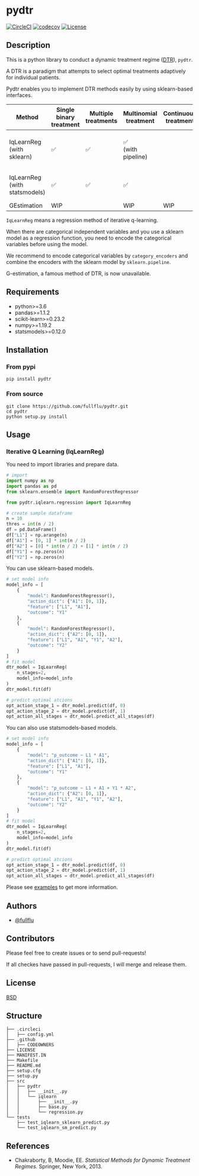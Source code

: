 # pydtr

[![CircleCI](https://circleci.com/gh/fullflu/pydtr.svg?style=shield)](https://app.circleci.com/pipelines/github/fullflu/pydtr)
[![codecov](https://codecov.io/gh/fullflu/pydtr/branch/master/graph/badge.svg)](https://codecov.io/gh/fullflu/pydtr)
[![License](https://img.shields.io/badge/License-BSD%203--Clause-blue.svg)](https://opensource.org/licenses/BSD-3-Clause)


## Description

This is a python library to conduct a dynamic treatment regime ([DTR](https://en.wikipedia.org/wiki/Dynamic_treatment_regime)), `pydtr`.

A DTR is a paradigm that attempts to select optimal treatments adaptively for individual patients.

Pydtr enables you to implement DTR methods easily by using sklearn-based interfaces.

|                Method                 |  Single binary treatment   |  Multiple treatments  |    Multinomial treatment   |  Continuous treatment  |  Modeling flexibility  |  Interpretability  |
| ---- | ---- | ---- | ---- | ---- | ---- | ---- | 
|  IqLearnReg <br> (with sklearn)      |  :white_check_mark:   |   :white_check_mark:  |   :white_check_mark: <br>(with pipeline)  |    |   :white_check_mark: <br>(with arbitrary regression models)  |       |
|  IqLearnReg <br> (with statsmodels)  |  :white_check_mark:   |   :white_check_mark:  |   :white_check_mark:       |    | limited to OLS   |    :white_check_mark: <br>(with confidence intervals)  |
| GEstimation | WIP | | WIP | WIP | WIP | WIP |

`IqLearnReg` means a regression method of iterative q-learning.

When there are categorical independent variables and you use a sklearn model as a regression function, you need to encode the categorical variables before using the model.

We recommend to encode categorical variables by `category_encoders` and combine the encoders with the sklearn model by `sklearn.pipeline`.

G-estimation, a famous method of DTR, is now unavailable.

## Requirements

- python>=3.6
- pandas>=1.1.2
- scikit-learn>=0.23.2
- numpy>=1.19.2
- statsmodels>=0.12.0

## Installation

### From pypi

```
pip install pydtr
```

### From source

```
git clone https://github.com/fullflu/pydtr.git
cd pydtr
python setup.py install
```

## Usage

### Iterative Q Learning (IqLearnReg)

You need to import libraries and prepare data.

```python
# import
import numpy as np
import pandas as pd
from sklearn.ensemble import RandomForestRegressor

from pydtr.iqlearn.regression import IqLearnReg

# create sample dataframe
n = 10
thres = int(n / 2)
df = pd.DataFrame()
df["L1"] = np.arange(n)
df["A1"] = [0, 1] * int(n / 2)
df["A2"] = [0] * int(n / 2) + [1] * int(n / 2)
df["Y1"] = np.zeros(n)
df["Y2"] = np.zeros(n)
```

You can use sklearn-based models.

```python
# set model info
model_info = [
    {
        "model": RandomForestRegressor(),
        "action_dict": {"A1": [0, 1]},
        "feature": ["L1", "A1"],
        "outcome": "Y1"
    },
    {
        "model": RandomForestRegressor(),
        "action_dict": {"A2": [0, 1]},
        "feature": ["L1", "A1", "Y1", "A2"],
        "outcome": "Y2"
    }
]
# fit model
dtr_model = IqLearnReg(
    n_stages=2,
    model_info=model_info
)
dtr_model.fit(df)

# predict optimal atcions
opt_action_stage_1 = dtr_model.predict(df, 0)
opt_action_stage_2 = dtr_model.predict(df, 1)
opt_action_all_stages = dtr_model.predict_all_stages(df)
```

You can also use statsmodels-based models.

```python
# set model info
model_info = [
    {
        "model": "p_outcome ~ L1 * A1",
        "action_dict": {"A1": [0, 1]},
        "feature": ["L1", "A1"],
        "outcome": "Y1"
    },
    {
        "model": "p_outcome ~ L1 + A1 + Y1 * A2",
        "action_dict": {"A2": [0, 1]},
        "feature": ["L1", "A1", "Y1", "A2"],
        "outcome": "Y2"
    }
]
# fit model
dtr_model = IqLearnReg(
    n_stages=2,
    model_info=model_info
)
dtr_model.fit(df)

# predict optimal atcions
opt_action_stage_1 = dtr_model.predict(df, 0)
opt_action_stage_2 = dtr_model.predict(df, 1)
opt_action_all_stages = dtr_model.predict_all_stages(df)
```

Please see [examples](https://github.com/fullflu/pydtr/blob/master/examples/) to get more information.

## Authors

- [@fullflu](https://github.com/fullflu) 

## Contributors

Please feel free to create issues or to send pull-requests!

If all checkes have passed in pull-requests, I will merge and release them.

## License

[BSD](https://github.com/fullflu/pydtr/blob/master/LICENSE)


## Structure

```
├── .circleci
│   ├── config.yml
├── .github
│   ├── CODEOWNERS
├── LICENSE
├── MANIFEST.IN
├── Makefile
├── README.md
├── setup.cfg
├── setup.py
├── src
│   ├── pydtr
│   │   ├── __init__.py
│   │   └── iqlearn
│   │       ├── __init__.py
│   │       ├── base.py
│   │       └── regression.py
└── tests
    ├── test_iqlearn_sklearn_predict.py
    └── test_iqlearn_sm_predict.py
```

## References

- Chakraborty, B, Moodie, EE. *Statistical Methods for Dynamic Treatment Regimes.* Springer, New York, 2013.
